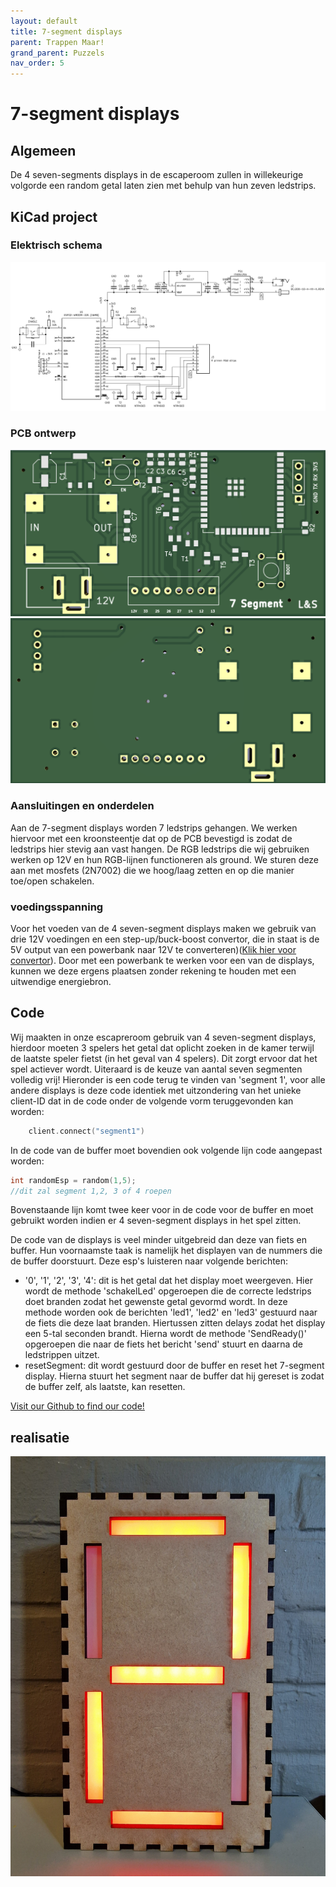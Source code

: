 ```yaml
---
layout: default
title: 7-segment displays
parent: Trappen Maar!
grand_parent: Puzzels
nav_order: 5
---
```

# 7-segment displays
## Algemeen
De 4 seven-segments displays in de escaperoom zullen in willekeurige volgorde een random getal laten zien met behulp van hun zeven ledstrips. 

## KiCad project
### Elektrisch schema
![](2022-05-13-21-30-33.png)
### PCB ontwerp
![](2022-05-13-21-30-54.png)
![](2022-05-13-21-31-06.png)
### Aansluitingen en onderdelen
Aan de 7-segment displays worden 7 ledstrips gehangen. We werken hiervoor met een kroonsteentje dat op de PCB bevestigd is zodat de ledstrips hier stevig aan vast hangen. De RGB ledstrips die wij gebruiken werken op 12V en hun RGB-lijnen functioneren als ground. We sturen deze aan met mosfets (2N7002) die we hoog/laag zetten en op die manier toe/open schakelen. 
### voedingsspanning
Voor het voeden van de 4 seven-segment displays maken we gebruik van drie 12V voedingen en een step-up/buck-boost convertor, die in staat is de 5V output van een powerbank naar 12V te converteren)([Klik hier voor convertor](https://www.tinytronics.nl/shop/nl/power/spanningsconverters/buck-boost-(step-up-down)-converters/usb-verstelbare-dc-dc-converter-3w-met-spanningsmeter)). Door met een powerbank te werken voor een van de displays, kunnen we deze ergens plaatsen zonder rekening te houden met een uitwendige energiebron.
## Code
Wij maakten in onze escapreroom gebruik van 4 seven-segment displays, hierdoor moeten 3 spelers het getal dat oplicht zoeken in de kamer terwijl de laatste speler fietst (in het geval van 4 spelers). Dit zorgt ervoor dat het spel actiever wordt. Uiteraard is de keuze van aantal seven segmenten volledig vrij! Hieronder is een code terug te vinden van 'segment 1', voor alle andere displays is deze code identiek met uitzondering van het unieke client-ID dat in de code onder de volgende vorm teruggevonden kan worden:
```c
    client.connect("segment1")
```
In de code van de buffer moet bovendien ook volgende lijn code aangepast worden:
```c
int randomEsp = random(1,5); 
//dit zal segment 1,2, 3 of 4 roepen
```
Bovenstaande lijn komt twee keer voor in de code voor de buffer en moet gebruikt worden indien er 4 seven-segment displays in het spel zitten. 

De code van de displays is veel minder uitgebreid dan deze van fiets en buffer. Hun voornaamste taak is namelijk het displayen van de nummers die de buffer doorstuurt. Deze esp's luisteren naar volgende berichten: 

* '0', '1', '2', '3', '4': dit is het getal dat het display moet weergeven. Hier wordt de methode 'schakelLed' opgeroepen die de correcte ledstrips doet branden zodat het gewenste getal gevormd wordt. In deze methode worden ook de berichten 'led1', 'led2' en 'led3' gestuurd naar de fiets die deze laat branden. Hiertussen zitten delays zodat het display een 5-tal seconden brandt. Hierna wordt de methode 'SendReady()' opgeroepen die naar de fiets het bericht 'send' stuurt en daarna de ledstrippen uitzet.
* resetSegment: dit wordt gestuurd door de buffer en reset het 7-segment display. Hierna stuurt het segment naar de buffer dat hij gereset is zodat de buffer zelf, als laatste, kan resetten.



[Visit our Github to find our code!](https://github.com/PLAN-IT-B/BachelorProefTrappenMaar/tree/main/Volledige%20en%20werkende%20code/Segment1)

## realisatie
![](7segment.jpg)